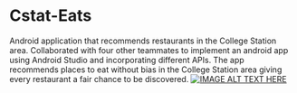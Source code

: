 # Cstat-Eats
Android application that recommends restaurants in the College Station area.
Collaborated with four other teammates to implement an android app using Android Studio and incorporating different APIs. The app recommends places to eat without bias in the College Station area giving every restaurant a fair chance to be discovered.
[![IMAGE ALT TEXT HERE](https://img.youtube.com/vi/eR4pg1EM7OM&t=11s/0.jpg)](https://www.youtube.com/watch?v=eR4pg1EM7OM&t=11s)
